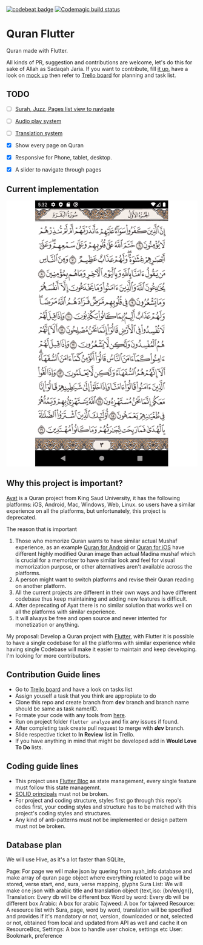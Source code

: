 
[![codebeat badge](https://codebeat.co/badges/65010906-564f-48c9-aadd-bf9c9ee1d4b3)](https://codebeat.co/projects/github-com-sadaqaworks-quran-master)
[![Codemagic build status](https://api.codemagic.io/apps/5e1c37ea48f5bc38b74143ab/5e1c37ea48f5bc38b74143aa/status_badge.svg)](https://codemagic.io/apps/5e1c37ea48f5bc38b74143ab/5e1c37ea48f5bc38b74143aa/latest_build)


# Quran Flutter

Quran made with Flutter.
 
All kinds of PR, suggestion and contributions are welcome, let's do this for sake of Allah as Sadaqah Jaria. If you want to contribute, fill [it up](https://sadmansamee.typeform.com/to/Df9lQG), have a look on [mock up](https://whimsical.com/XJEbU6ATxdqgVCbmKyByNG) then refer to [Trello board](https://trello.com/b/JKZ9ZyGI/quran) for planning and task list.

## TODO
* [ ] [Surah, Juzz, Pages list view to navigate](https://trello.com/c/pLUkCjKQ/18-surahjuzzpage-scrollable-slide-up-list-view)
* [ ] [Audio play system](https://trello.com/c/HIEQa7Eb/17-audio-play-from-various-reciter)
* [ ] [Translation system](https://trello.com/c/8RRezmUP/19-show-translation)
* [x] Show every page on Quran
* [x] Responsive for Phone, tablet, desktop.
* [x] A slider to navigate through pages

 
## Current implementation 
 ![](docs/screenshot/quran.gif)

 
## Why this project is important? 

[Ayat](https://quran.ksu.edu.sa/ayat/?l=en) is a Quran project from King Saud University, it has the following platforms: iOS, Android, Mac, Windows, Web, Linux. so users have a similar experience on all the platforms, but unfortunately, this project is deprecated.

The reason that is important 

1. Those who memorize Quran wants to have similar actual Mushaf experience, as an example [Quran for Android](https://play.google.com/store/apps/details?id=com.quran.labs.androidquran&hl=en) or [Quran for iOS](https://apps.apple.com/us/app/quran-by-quran-com-%D9%82%D8%B1%D8%A2%D9%86/id1118663303) have different highly modified Quran image than actual Madina mushaf which is crucial for a memorizer to have similar look and feel for visual memorization purpose, or other alternatives aren't available across the platforms. 
2. A person might want to switch platforms and revise their Quran reading on another platform.
3. All the current projects are different in their own ways and have different codebase thus keep maintaining and adding new features is difficult.
4. After deprecating of Ayat there is no similar solution that works well on all the platforms with similar experience.
5. It will always be free and open source and never intented for monetization or anything.


My proposal: Develop a Quran project with [Flutter](https://flutter.dev/), with Flutter it is possible to have a single codebase for all the platforms with similar experience while having single Codebase will make it easier to maintain and keep developing. I'm looking for more contributors.  

## Contribution Guide lines

* Go to [Trello board](https://trello.com/b/JKZ9ZyGI/quran) and have a look on tasks list
* Assign youself a task that you think are appropiate to do
* Clone this repo and create branch from **dev** branch and branch name should be same as task name/ID.
* Formate your code with any tools from [here](https://flutter.dev/docs/development/tools/formatting).
* Run on project folder ```flutter analyze``` and fix any issues if found.
* After completing task create pull request to merge with ***dev*** branch.
* Slide respective ticket to **In Review** list in Trello.
* If you have anything in mind that might be developed add in **Would Love To Do** lists.


## Coding guide lines

* This project uses [Flutter Bloc](https://bloclibrary.dev) as state management, every single feature must follow this state managemnt.
* [SOLID principals](https://medium.com/flutter-community/s-o-l-i-d-the-first-5-principles-of-object-oriented-design-with-dart-f31d62135b7e) must not be broken.
* For project and coding structure, styles first go through this repo's codes first, your coding styles and structure has to be matched with this project's coding styles and structures.
* Any kind of anti-patterns must not be implemented or design pattern must not be broken.

## Database plan
 We will use Hive, as it's a lot faster than SQLite, 
 
 Page: For page we will make json by quering from ayah_info database and make array of quran page object where everything related to page will be stored, verse start, end, sura, verse mapping, glyphs
 Sura List: We will make one json with arabic title and translation object {text,iso: (bn/en/gn)}, 
 Translation: Every db will be different box
 Word by word: Every db will be different box
 Arabic: A box for arabic
 Tajweed: A box for tajweed
 Resource: A resource list with Sura, page, word by word, translation will be specified and provides if it's mandatory or not, version, downloaded or not, selected or not, obtained from local and updated from API as well and cache it on ResourceBox, 
 Settings: A box to handle user choice, settings etc
 User: Bookmark, preference
 